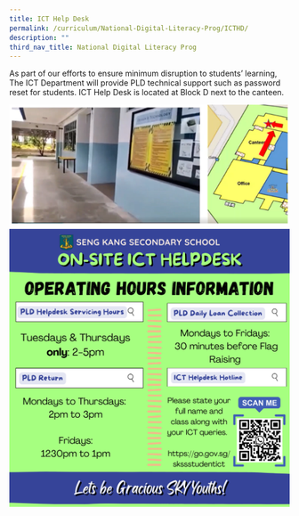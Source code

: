 ```yaml
---
title: ICT Help Desk
permalink: /curriculum/National-Digital-Literacy-Prog/ICTHD/
description: ""
third_nav_title: National Digital Literacy Prog
---
```

As part of our efforts to ensure minimum disruption to students’ learning, The ICT Department will provide PLD technical support such as password reset for students. ICT Help Desk is located at Block D next to the canteen.

![](/images/NDLP/sch%20based%20ict%20helpdesk%202.png)
![](/images/NDLP/skss%20on-site%20ict%20helpdesk%20poster%20(1).png)